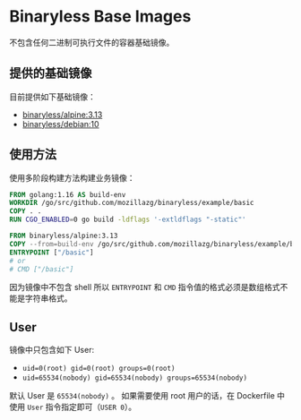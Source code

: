 # Binaryless Base Images

不包含任何二进制可执行文件的容器基础镜像。


## 提供的基础镜像

目前提供如下基础镜像：

* [binaryless/alpine:3.13](./alpine/)
* [binaryless/debian:10](./debian/)

## 使用方法

使用多阶段构建方法构建业务镜像：

```dockerfile
FROM golang:1.16 AS build-env
WORKDIR /go/src/github.com/mozillazg/binaryless/example/basic
COPY . .
RUN CGO_ENABLED=0 go build -ldflags '-extldflags "-static"'

FROM binaryless/alpine:3.13
COPY --from=build-env /go/src/github.com/mozillazg/binaryless/example/basic/basic /basic
ENTRYPOINT ["/basic"]
# or
# CMD ["/basic"]
```

因为镜像中不包含 shell 所以 `ENTRYPOINT` 和 `CMD` 指令值的格式必须是数组格式不能是字符串格式。

## User

镜像中只包含如下 User:

* `uid=0(root) gid=0(root) groups=0(root)`
* `uid=65534(nobody) gid=65534(nobody) groups=65534(nobody)`

默认 User 是 `65534(nobody)` 。
如果需要使用 root 用户的话，在 Dockerfile 中使用 `User` 指令指定即可（`USER 0`）。
